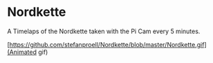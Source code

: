 # Nordkette

A Timelaps of the Nordkette taken with the Pi Cam every 5 minutes. 

[https://github.com/stefanproell/Nordkette/blob/master/Nordkette.gif](Animated gif)
